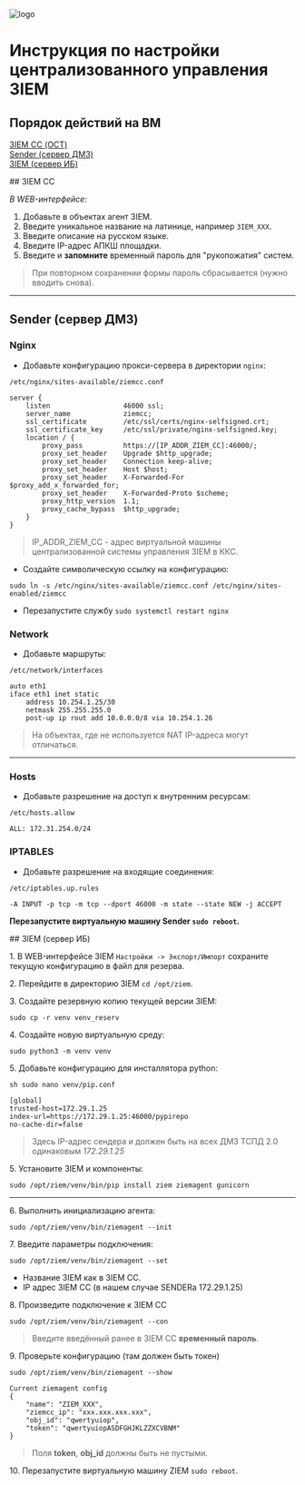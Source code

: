 ![logo](/static/images/logo.png)

# Инструкция по настройки централизованного управления 3IEM

## Порядок действий на ВМ 
[3IEM CC (ОСТ)](#vm_ziemcc)  
[Sender (сервер ДМЗ)](#vm_sender)  
[3IEM (сервер ИБ)](#vm_ziem)  


<a name="vm_ziemcc">
##  3IEM CC
</a>

*В WEB-интерфейсе:*

1. Добавьте в объектах агент 3IEM. 
2. Введите уникальное название на латинице, например `3IEM_XXX`.
3. Введите описание на русском языке.
4. Введите IP-адрес АПКШ площадки.
5. Введите и **запомните** временный пароль для "рукопожатия" систем.

> При повторном сохранении формы пароль сбрасывается (нужно вводить снова).

<hr class="pagebreak">

<a name="vm_sender">
    
## Sender (сервер ДМЗ)
    
</a>

### Nginx

* Добавьте конфигурацию прокси-сервера в директории `nginx`:

`/etc/nginx/sites-available/ziemcc.conf`

```
server {
	listen              	46000 ssl;
	server_name         	ziemcc;
	ssl_certificate 		/etc/ssl/certs/nginx-selfsigned.crt;
	ssl_certificate_key 	/etc/ssl/private/nginx-selfsigned.key;
	location / {
		proxy_pass 			https://[IP_ADDR_ZIEM_CC]:46000/;
		proxy_set_header 	Upgrade	$http_upgrade;
		proxy_set_header 	Connection keep-alive;
		proxy_set_header 	Host $host;
		proxy_set_header 	X-Forwarded-For	$proxy_add_x_forwarded_for;
		proxy_set_header 	X-Forwarded-Proto $scheme;
		proxy_http_version	1.1;
		proxy_cache_bypass	$http_upgrade;
	}
}
```

> IP_ADDR_ZIEM_CC - адрес виртуальной машины централизованной системы управления 3IEM в ККС.


* Создайте символическую ссылку на конфигурацию:

```
sudo ln -s /etc/nginx/sites-available/ziemcc.conf /etc/nginx/sites-enabled/ziemcc
```

* Перезапустите службу `sudo systemctl restart nginx`

### Network

* Добавьте маршруты:

`/etc/network/interfaces`

```
auto eth1
iface eth1 inet static
    address 10.254.1.25/30
    netmask 255.255.255.0
    post-up ip rout add 10.0.0.0/8 via 10.254.1.26
```

> На объектах, где не используется NAT IP-адреса могут отличаться.

<hr class="pagebreak">

### Hosts

* Добавьте разрешение на доступ к внутренним ресурсам:

`/etc/hosts.allow`

```
ALL: 172.31.254.0/24
```

### IPTABLES

* Добавьте разрешение на входящие соединения:

`/etc/iptables.up.rules`

```
-A INPUT -p tcp -m tcp --dport 46000 -m state --state NEW -j ACCEPT
```

**Перезапустите виртуальную машину Sender `sudo reboot`.**

<a name="vm_ziem">
## 3IEM (сервер ИБ)
</a>

1\. В WEB-интерфейсе 3IEM `Настройки -> Экспорт/Импорт` сохраните текущую конфигурацию в файл для резерва.

2\. Перейдите в директорию 3IEM `cd /opt/ziem`. 

3\. Создайте резервную копию текущeй версии 3IEM:

`sudo cp -r venv venv_reserv`

4\. Создайте новую виртуальную среду:

`sudo python3 -m venv venv`

5\. Добавьте конфигурацию для инсталлятора python:

`sh
sudo nano venv/pip.conf
`

```
[global]
trusted-host=172.29.1.25
index-url=https://172.29.1.25:46000/pypirepo
no-cache-dir=false
```

> Здесь IP-адрес сендера и должен быть на всех ДМЗ ТСПД 2.0 одинаковым *172.29.1.25*

5\. Установите 3IEM и компоненты:

`sudo /opt/ziem/venv/bin/pip install ziem ziemagent gunicorn`

<hr class="pagebreak">

6\. Выполнить инициализацию агента:

`sudo /opt/ziem/venv/bin/ziemagent --init`

7\. Введите параметры подключения:

`sudo /opt/ziem/venv/bin/ziemagent --set`

- Название 3IEM как в 3IEM CC.
- IP адрес 3IEM CC (в нашем случае SENDERa 172.29.1.25)

8\. Произведите подключение к 3IEM CC

`sudo /opt/ziem/venv/bin/ziemagent --con`

> Введите введённый ранее в 3IEM CC **временный пароль**.

9\. Проверьте конфигурацию (там должен быть токен)

`sudo /opt/ziem/venv/bin/ziemagent --show`

```
Current ziemagent config
{
    "name": "ZIEM_XXX",
    "ziemcc_ip": "xxx.xxx.xxx.xxx",
    "obj_id": "qwertyuiop",
    "token": "qwertyuiopASDFGHJKLZZXCVBNM"
}
```

> Поля **token**, **obj_id** должны быть не пустыми. 

10\. Перезапустите виртуальную машину ZIEM `sudo reboot`.

